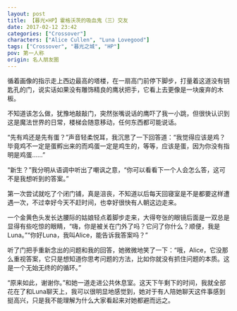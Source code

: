 ```yaml
---
layout: post
title: 【暮光×HP】霍格沃茨的吸血鬼（三）交友
date: 2017-02-12 23:42
categories: ["Crossover"]
characters: ["Alice Cullen", "Luna Lovegood"]
tags: ["Crossover", "暮光之城", "HP"]
pov: 第一人称
origin: 名人朋友圈
---
```


循着画像的指示走上西边最高的塔楼，在一扇高门前停下脚步，打量着这道没有钥匙孔的门，说实话如果没有雕饰精良的鹰状把手，它看上去更像是一块废弃的木板。

不知道该怎么做，犹豫地敲敲门，突然张嘴说话的鹰吓了我一小跳，但很快认识到这是魔法世界的日常，楼梯会随意移动，任何东西都可能说话。

“先有鸡还是先有蛋？”声音轻柔悦耳，我沉思了一下回答道：“我觉得应该是鸡？毕竟鸡不一定是蛋孵出来的而鸡蛋一定是鸡生的，等等，应该是蛋，因为你没有指明是鸡蛋……”

“新生？”我分明从语调中听出了嘲讽之意，“你可以看看下一个人会怎么答，这可不是我想听到的答案。”

第一次尝试就吃了个闭门铺，真是沮丧，不知道以后每天回寝室是不是都要这样遭遇一次，不过幸好今天不赶时间，也幸好很快有人朝这边走来。

一个金黄色头发长达腰际的姑娘轻点着脚步走来，大得夸张的眼镜后面是一双总是显得有些吃惊的眼睛，“嗨，你是被关在门外了吗？它问了你什么？顺便，我是Luna。”“你好Luna，我叫Alice，能告诉我答案吗？”

听了门把手重新念出的问题和我的回答，她微微地笑了一下：“哦，Alice，它没那么重视答案，它只是想知道你思考问题的方法，比如你就没有抓住问题的本质。这是一个无始无终的的循环。”

“原来如此，谢谢你。”和她一道走进公共休息室。这天下午剩下的时间，我就全部花在了和Luna聊天上，我可以很明显地感觉到，她对于有人陪她聊天这件事感到挺高兴，只是我不能理解为什么大家看起来对她都避而远之。
